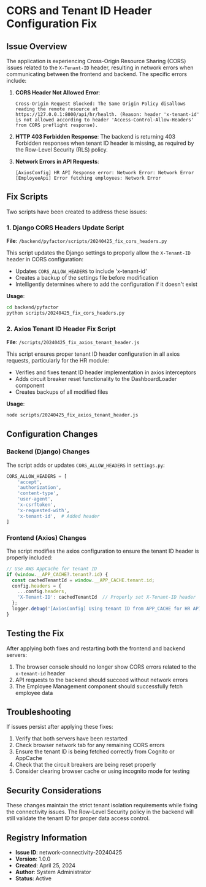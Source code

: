 # CORS and Tenant ID Header Configuration Fix

## Issue Overview

The application is experiencing Cross-Origin Resource Sharing (CORS) issues related to the `X-Tenant-ID` header, resulting in network errors when communicating between the frontend and backend. The specific errors include:

1. **CORS Header Not Allowed Error**:
   ```
   Cross-Origin Request Blocked: The Same Origin Policy disallows reading the remote resource at https://127.0.0.1:8000/api/hr/health. (Reason: header 'x-tenant-id' is not allowed according to header 'Access-Control-Allow-Headers' from CORS preflight response).
   ```

2. **HTTP 403 Forbidden Response**:
   The backend is returning 403 Forbidden responses when tenant ID header is missing, as required by the Row-Level Security (RLS) policy.

3. **Network Errors in API Requests**:
   ```
   [AxiosConfig] HR API Response error: Network Error: Network Error
   [EmployeeApi] Error fetching employees: Network Error
   ```

## Fix Scripts

Two scripts have been created to address these issues:

### 1. Django CORS Headers Update Script

**File**: `/backend/pyfactor/scripts/20240425_fix_cors_headers.py`

This script updates the Django settings to properly allow the `X-Tenant-ID` header in CORS configuration:

- Updates `CORS_ALLOW_HEADERS` to include 'x-tenant-id'
- Creates a backup of the settings file before modification
- Intelligently determines where to add the configuration if it doesn't exist

**Usage**:
```bash
cd backend/pyfactor
python scripts/20240425_fix_cors_headers.py
```

### 2. Axios Tenant ID Header Fix Script

**File**: `/scripts/20240425_fix_axios_tenant_header.js`

This script ensures proper tenant ID header configuration in all axios requests, particularly for the HR module:

- Verifies and fixes tenant ID header implementation in axios interceptors
- Adds circuit breaker reset functionality to the DashboardLoader component
- Creates backups of all modified files

**Usage**:
```bash
node scripts/20240425_fix_axios_tenant_header.js
```

## Configuration Changes

### Backend (Django) Changes

The script adds or updates `CORS_ALLOW_HEADERS` in `settings.py`:

```python
CORS_ALLOW_HEADERS = [
    'accept',
    'authorization',
    'content-type',
    'user-agent',
    'x-csrftoken',
    'x-requested-with',
    'x-tenant-id',  # Added header
]
```

### Frontend (Axios) Changes

The script modifies the axios configuration to ensure the tenant ID header is properly included:

```javascript
// Use AWS AppCache for tenant ID
if (window.__APP_CACHE?.tenant?.id) {
  const cachedTenantId = window.__APP_CACHE.tenant.id;
  config.headers = {
    ...config.headers,
    'X-Tenant-ID': cachedTenantId  // Properly set X-Tenant-ID header
  };
  logger.debug('[AxiosConfig] Using tenant ID from APP_CACHE for HR API');
}
```

## Testing the Fix

After applying both fixes and restarting both the frontend and backend servers:

1. The browser console should no longer show CORS errors related to the `x-tenant-id` header
2. API requests to the backend should succeed without network errors
3. The Employee Management component should successfully fetch employee data

## Troubleshooting

If issues persist after applying these fixes:

1. Verify that both servers have been restarted
2. Check browser network tab for any remaining CORS errors
3. Ensure the tenant ID is being fetched correctly from Cognito or AppCache
4. Check that the circuit breakers are being reset properly
5. Consider clearing browser cache or using incognito mode for testing

## Security Considerations

These changes maintain the strict tenant isolation requirements while fixing the connectivity issues. The Row-Level Security policy in the backend will still validate the tenant ID for proper data access control.

## Registry Information

- **Issue ID**: network-connectivity-20240425
- **Version**: 1.0.0
- **Created**: April 25, 2024
- **Author**: System Administrator
- **Status**: Active 